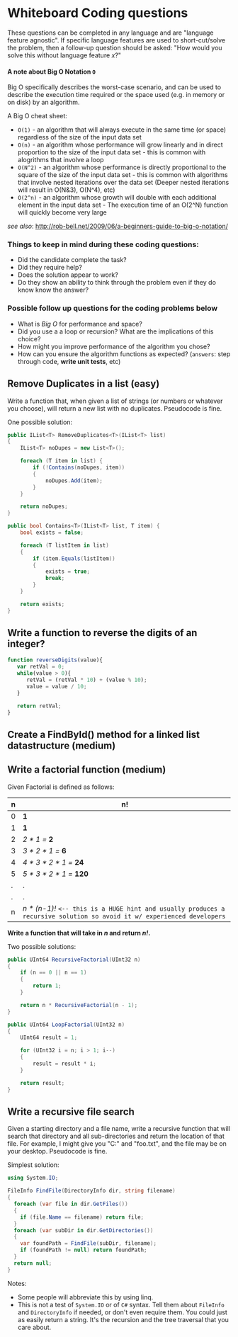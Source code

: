# Whiteboard Coding questions
These questions can be completed in any language and are "language feature agnostic".  If specific language features are used to short-cut/solve the problem, then a follow-up question should be asked: "How would you solve this without language feature _x_?"

#### A note about Big O Notation `O`
Big O specifically describes the worst-case scenario, and can be used to describe the execution time required or the space used (e.g. in memory or on disk) by an algorithm.

A Big O cheat sheet:
* `O(1)` - an algorithm that will always execute in the same time (or space) regardless of the size of the input data set
* `O(n)` - an algorithm whose performance will grow linearly and in direct proportion to the size of the input data set - this is common with alogrithms that involve a loop
* `O(N^2)` - an algorithm whose performance is directly proportional to the square of the size of the input data set - this is common with algorithms that involve nested iterations over the data set (Deeper nested iterations will result in O(N&3), O(N^4), etc)
* `O(2^n)` - an algorithm whose growth will double with each additional element in the input data set - The execution time of an O(2^N) function will quickly become very large

_see also_: http://rob-bell.net/2009/06/a-beginners-guide-to-big-o-notation/

### Things to keep in mind during these coding questions:
* Did the candidate complete the task?
* Did they require help?
* Does the solution appear to work?
* Do they show an ability to think through the problem even if they do know know the answer?


### Possible follow up questions for the coding problems below
* What is _Big O_ for performance and space?
* Did you use a a loop or recursion?  What are the implications of this choice?
* How might you improve performance of the algorithm you chose?
* How can you ensure the algorithm functions as expected? (`answers`: step through code, **write unit tests**, etc)

## Remove Duplicates in a list (easy)
Write a function that, when given a list of strings (or numbers or whatever you choose), will return a new list with no duplicates.  Pseudocode is fine.

One possible solution:
```csharp
public IList<T> RemoveDuplicates<T>(IList<T> list)
{
    IList<T> noDupes = new List<T>();

    foreach (T item in list) {
        if (!Contains(noDupes, item))
        {
            noDupes.Add(item);
        }
    }

    return noDupes;
}

public bool Contains<T>(IList<T> list, T item) {
    bool exists = false;

    foreach (T listItem in list)
    {
        if (item.Equals(listItem))
        {
            exists = true;
            break;
        }
    }

    return exists;
}
```

## Write a function to reverse the digits of an integer?

```javascript
function reverseDigits(value){
   var retVal = 0;
   while(value > 0){
      retVal = (retVal * 10) + (value % 10);
      value = value / 10;
   }

   return retVal;
}
```

## Create a FindById() method for a linked list datastructure (medium)


## Write a factorial function (medium)
Given Factorial is defined as follows:

|  n   |  n!  |
| ---- | ---- |
|  0   |  **1**   |
|  1   |  **1**   |
|  2   |  _2 * 1 =_ **2**   |
|  3   |  _3 * 2 * 1 =_ **6**  |
|  4   |  _4 * 3 * 2 * 1 =_ **24**  |
|  5   |  _5 * 3 * 2 * 1 =_ **120** |
|  .   |  . |
|  .   |  . |
|  n   |  _n * (n-1)!_ `<-- this is a HUGE hint and usually produces a recursive solution so avoid it w/ experienced developers`|


**Write a function that will take in _n_ and return _n!_.**

Two possible solutions:
```csharp
public UInt64 RecursiveFactorial(UInt32 n)
{
    if (n == 0 || n == 1)
    {
        return 1;
    }

    return n * RecursiveFactorial(n - 1);
}

public UInt64 LoopFactorial(UInt32 n)
{
    UInt64 result = 1;

    for (UInt32 i = n; i > 1; i--)
    {
        result = result * i;
    }

    return result;
}
```

## Write a recursive file search

Given a starting directory and a file name, write a recursive function that will search that directory and all sub-directories and return the location of that file.  For example, I might give you "C:\" and "foo.txt", and the file may be on your desktop.  Pseudocode is fine.

Simplest solution:

```csharp
using System.IO;

FileInfo FindFile(DirectoryInfo dir, string filename)
{
  foreach (var file in dir.GetFiles())
  {
    if (file.Name == filename) return file;
  }
  foreach (var subDir in dir.GetDirectories())
  {
    var foundPath = FindFile(subDir, filename);
    if (foundPath != null) return foundPath;
  }
  return null;
}
```

Notes:
* Some people will abbreviate this by using linq.
* This is not a test of `System.IO` or of `C#` syntax.  Tell them about `FileInfo` and `DirectoryInfo` if needed, or don't even require them.  You could just as easily return a string.  It's the recursion and the tree traversal that you care about.